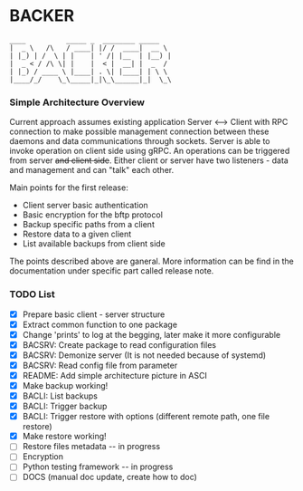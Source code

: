 # BACKER
```
____          _____ _  ________ _____  
|  _ \   /\   / ____| |/ /  ____|  __ \ 
| |_) | /  \ | |    | ' /| |__  | |__) |
|  _ < / /\ \| |    |  < |  __| |  _  / 
| |_) / ____ \ |____| . \| |____| | \ \ 
|____/_/    \_\_____|_|\_\______|_|  \_\
```

### Simple Architecture Overview

Current approach assumes existing application Server <--> Client with RPC connection to make possible management
connection between these daemons and data communications through sockets.
Server is able to invoke operation on client side using gRPC. An operations can be triggered from server ~~and client side~~. Either client or server have two listeners - data and management and can "talk" each other.

Main points for the first release:

- Client server basic authentication
- Basic encryption for the bftp protocol
- Backup specific paths from a client
- Restore data to a given client
- List available backups from client side

The points described above are ganeral. More information can be find in the documentation under specific part called release note.
 

### TODO List

- [x] Prepare basic client - server structure
- [x] Extract common function to one package
- [x] Change 'prints' to log at the begging, later make it more configurable
- [x] BACSRV: Create package to read configuration files
- [x] BACSRV: Demonize server (It is not needed because of systemd)
- [x] BACSRV: Read config file from parameter
- [x] README: Add simple architecture picture in ASCI
- [x] Make backup working!
- [x] BACLI: List backups
- [x] BACLI: Trigger backup
- [x] BACLI: Trigger restore with options (different remote path, one file restore)
- [x] Make restore working!
- [ ] Restore files metadata -- in progress
- [ ] Encryption
- [ ] Python testing framework -- in progress
- [ ] DOCS (manual doc update, create how to doc)
